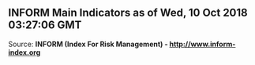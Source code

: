 ## INFORM Main Indicators as of Wed, 10 Oct 2018 03:27:06 GMT

Source: **INFORM (Index For Risk Management) - http://www.inform-index.org**